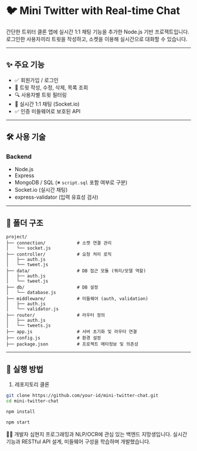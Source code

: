 # 🐦 Mini Twitter with Real-time Chat

간단한 트위터 클론 앱에 실시간 1:1 채팅 기능을 추가한 Node.js 기반 프로젝트입니다.  
로그인한 사용자끼리 트윗을 작성하고, 소켓을 이용해 실시간으로 대화할 수 있습니다.

---

## ✨ 주요 기능

- ✅ 회원가입 / 로그인
- 📝 트윗 작성, 수정, 삭제, 목록 조회
- 🔍 사용자별 트윗 필터링
- 💬 실시간 1:1 채팅 (Socket.io)
- ✅ 인증 미들웨어로 보호된 API

---

## 🛠 사용 기술

### Backend
- Node.js
- Express
- MongoDB / SQL (※ `script.sql` 포함 여부로 구분)
- Socket.io (실시간 채팅)
- express-validator (입력 유효성 검사)

---

## 📁 폴더 구조

```
project/
├── connection/            # 소켓 연결 관리
│   └── socket.js
├── controller/            # 요청 처리 로직
│   ├── auth.js
│   └── tweet.js
├── data/                  # DB 접근 모듈 (쿼리/모델 역할)
│   ├── auth.js
│   └── tweet.js
├── db/                    # DB 설정
│   └── database.js
├── middleware/            # 미들웨어 (auth, validation)
│   ├── auth.js
│   └── validator.js
├── router/                # 라우터 정의
│   ├── auth.js
│   └── tweets.js
├── app.js                 # 서버 초기화 및 라우터 연결
├── config.js              # 환경 설정
├── package.json           # 프로젝트 메타정보 및 의존성

```


---

## 🚀 실행 방법

1. 레포지토리 클론
```bash
git clone https://github.com/your-id/mini-twitter-chat.git
cd mini-twitter-chat

npm install

npm start
```

🙋‍♀️ 개발자
심현지
프로그래밍과 NLP/OCR에 관심 있는 백엔드 지망생입니다.
실시간 기능과 RESTful API 설계, 미들웨어 구성을 학습하며 개발했습니다.
